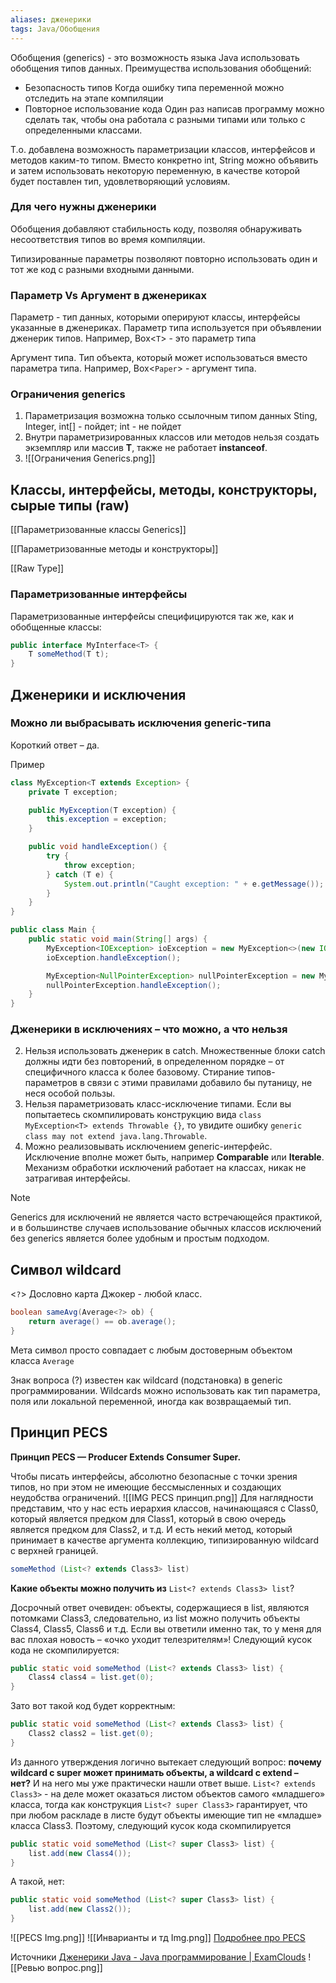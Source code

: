 ```yaml
---
aliases: дженерики
tags: Java/Обобщения
---
```

Обобщения (generics) - это возможность языка Java использовать обобщения типов данных. Преимущества использования обобщений:
- Безопасность типов
	Когда ошибку типа переменной можно отследить на этапе компиляции
- Повторное использование кода
	Один раз написав программу можно сделать так, чтобы она работала с разными типами или только с определенными классами.

Т.о. добавлена возможность параметризации классов, интерфейсов и методов каким-то типом.
Вместо конкретно int, String можно объявить и затем использовать некоторую переменную, в качестве которой будет поставлен тип, удовлетворяющий условиям.

### Для чего нужны дженерики
Обобщения добавляют стабильность коду, позволяя обнаруживать несоответствия типов во время компиляции.

Типизированные параметры позволяют повторно использовать один и тот же код с разными входными данными.
### Параметр Vs Аргумент в дженериках
Параметр - тип данных, которыми оперируют классы, интерфейсы указанные в дженериках. Параметр типа используется при объявлении дженерик типов. Например, Box<`T`> - это параметр типа

Аргумент типа. Тип объекта, который может использоваться вместо параметра типа. Например, Box<`Paper`> - аргумент типа.

### Ограничения generics 
1. Параметризация возможна только ссылочным типом данных
	Sting, Integer, int[] - пойдет; int - не пойдет
2. Внутри параметризированных классов или методов нельзя создать экземпляр или массив **T**, также не работает **instanceof**.
3. ![[Ограничения Generics.png]]

## Классы, интерфейсы, методы, конструкторы, сырые типы (raw)
 [[Параметризованные классы Generics]]

 [[Параметризованные методы и конструкторы]]

 [[Raw Type]]

### Параметризованные интерфейсы
Параметризованные интерфейсы специфицируются так же, как и обобщенные классы:

```java
public interface MyInterface<T> {
    T someMethod(T t);
}
```
## Дженерики и исключения
### Можно ли выбрасывать исключения generic-типа
Короткий ответ – да. 

Пример
```java
class MyException<T extends Exception> {
    private T exception;

    public MyException(T exception) {
        this.exception = exception;
    }

    public void handleException() {
        try {
            throw exception;
        } catch (T e) {
            System.out.println("Caught exception: " + e.getMessage());
        }
    }
}

public class Main {
    public static void main(String[] args) {
        MyException<IOException> ioException = new MyException<>(new IOException("IO exception"));
        ioException.handleException();

        MyException<NullPointerException> nullPointerException = new MyException<>(new NullPointerException("Null pointer exception"));
        nullPointerException.handleException();
    }
}

```
### Дженерики в исключениях – что можно, а что нельзя
2. Нельзя использовать дженерик в catch.
Множественные блоки catch должны идти без повторений, в определенном порядке – от специфичного класса к более базовому. Стирание типов-параметров в связи с этими правилами добавило бы путаницу, не неся особой пользы.
3. Нельзя параметризовать класс-исключение типами.
Если вы попытаетесь скомпилировать конструкцию вида `class MyException<T> extends Throwable {}`, то увидите ошибку `generic class may not extend java.lang.Throwable`.
4. Можно реализовывать исключением generic-интерфейс.
Исключение вполне может быть, например **Comparable** или **Iterable**. Механизм обработки исключений работает на классах, никак не затрагивая интерфейсы.

>[!Note]
>Generics для исключений не является часто встречающейся практикой, и в большинстве случаев использование обычных классов исключений без generics является более удобным и простым подходом.
## Символ wildcard
<`?`> Дословно карта Джокер - любой класс. 
```java
boolean sameAvg(Average<?> ob) {
    return average() == ob.average();
}
```
Мета символ просто совпадает с любым достоверным объектом класса `Average`

Знак вопроса (?) известен как wildcard (подстановка) в generic программировании.
Wildcards можно использовать как тип параметра, поля или локальной переменной, иногда как возвращаемый тип.
## Принцип PECS 
**Принцип PECS — Producer Extends Consumer Super.**

Чтобы писать интерфейсы, абсолютно безопасные с точки зрения типов, но при этом не имеющие бессмысленных и создающих неудобства ограничений.
![[IMG PECS принцип.png]]
Для наглядности представим, что у нас есть иерархия классов, начинающаяся с Class0, который является предком для Class1, который в свою очередь является предком для Class2, и т.д. И есть некий метод, который принимает в качестве аргумента коллекцию, типизированную wildcard с верхней границей.

```java
someMethod (List<? extends Class3> list)
```
**Какие объекты можно получить из** `List<? extends Class3> list`?

Досрочный ответ очевиден: объекты, содержащиеся в list, являются потомками Class3, следовательно, из list можно получить объекты Class4, Class5, Class6 и т.д. Если вы ответили именно так, то у меня для вас плохая новость – «очко уходит телезрителям»! Следующий кусок кода не скомпилируется:

```java
public static void someMethod (List<? extends Class3> list) {    
	Class4 class4 = list.get(0); 
}
```

Зато вот такой код будет корректным:

```java
public static void someMethod (List<? extends Class3> list) {
    Class2 class2 = list.get(0);
}
```
Из данного утверждения логично вытекает следующий вопрос: **почему wildcard с super может принимать объекты, а wildcard с extend – нет?** И на него мы уже практически нашли ответ выше. `List<? extends Class3>` - на деле может оказаться листом объектов самого «младшего» класса, тогда как конструкция `List<? super Class3>` гарантирует, что при любом раскладе в листе будут объекты имеющие тип не «младше» класса Class3. Поэтому, следующий кусок кода скомпилируется

```java
public static void someMethod (List<? super Class3> list) {
    list.add(new Class4());
}
```

А такой, нет:

```java
public static void someMethod (List<? super Class3> list) {
    list.add(new Class2());
}
```
![[PECS Img.png]]
![[Инварианты и тд Img.png]]
[Подробнее про PECS](https://habr.com/ru/articles/559268/)

Источники [Дженерики Java - Java программирование | ExamClouds](https://www.examclouds.com/ru/java/java-core-russian/generics-russian#header1)
![[Ревью вопрос.png]]
